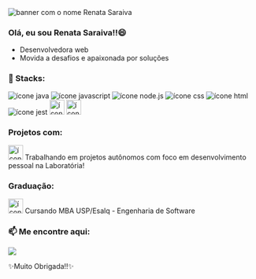 
<img src="https://github.com/renatinhafront/renatinhafront/assets/107226201/7ab22832-3b55-40e8-b02a-a925648cf184" alt="banner com o nome Renata Saraiva">

### Olá, eu sou Renata Saraiva!!😄

- Desenvolvedora web
- Movida a desafios e apaixonada por soluções

### 🌱 Stacks:

<img src="https://img.shields.io/badge/Java-ED8B00?style=for-the-badge&logo=openjdk&logoColor=white" alt="ícone java" >
<img src="https://img.shields.io/badge/JavaScript-F7DF1E?style=for-the-badge&logo=javascript&logoColor=black" alt="ícone javascript" >
<img src="https://img.shields.io/badge/Node.js-43853D?style=for-the-badge&logo=node.js&logoColor=white" alt="ícone node.js" >
<img src="https://img.shields.io/badge/CSS-239120?&style=for-the-badge&logo=css3&logoColor=white" alt="ícone css" >
<img src="https://img.shields.io/badge/HTML-239120?style=for-the-badge&logo=html5&logoColor=white" alt="ícone html" >
<img src="https://img.shields.io/badge/Jest-323330?style=for-the-badge&logo=Jest&logoColor=white" alt="ícone jest" >
<img src="https://github.com/renatinhafront/renatinhafront/assets/107226201/80145382-6fd8-4620-86f1-9da97191aad4" alt="ícone figma" width="30" height="30">
<img src="https://github.com/renatinhafront/renatinhafront/assets/107226201/3aaea765-7025-4815-b606-92d26cdc8ec2" alt="ícone trello" width="30" height="30">



### Projetos com:

<img src="https://github.com/renatinhafront/renatinhafront/assets/107226201/68450a11-19ca-4142-8402-06baa0592a46" alt="ícone laboratória" width="30" height="30">
Trabalhando em projetos autônomos com foco em desenvolvimento pessoal na Laboratória!

### Graduação:

<img src="https://github.com/renatinhafront/renatinhafront/assets/107226201/295cb160-3477-431f-8b09-7b6704e46d75" alt="ícone laboratória" width="30" height="30">
Cursando MBA USP/Esalq - Engenharia de Software


### 📫 Me encontre aqui:

[<img src="https://img.shields.io/badge/LinkedIn-0077B5?style=for-the-badge&logo=linkedin&logoColor=white" />](https://www.linkedin.com/in/renata-saraiva-santos/)


✨Muito Obrigada!!✨
